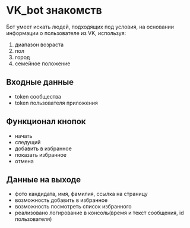 # VK_bot знакомств

Бот умеет искать людей, подходящих под условия, на основании информации о пользователе из VK, используя:

1. диапазон возраста
2. пол
3. город
4. семейное положение

## Входные данные

- token сообщества
- token пользователя приложения

## Функционал кнопок

- начать
- следущий
- добавить в избранное
- показать избранное
- отмена

## Данные на выходе

- фото кандидата, имя, фамилия, ссылка на страницу
- возможность добавить в избранное
- возможность посмотреть список избранного
- реализовано логирование в консоль(время и текст сообщения, id пользователя)
